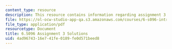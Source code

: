 ```yaml
---
content_type: resource
description: This resource contains information regarding assignment 3 solutions.
file: https://ol-ocw-studio-app-qa.s3.amazonaws.com/courses/6-s096-introduction-to-c-and-c-january-iap-2013/4ad9674316e741fe0189fe0d571beed8_MIT6_S096_IAP13_assn3_sol.pdf
file_type: application/pdf
resourcetype: Document
title: 6.S096 Assignment 3 Solutions
uid: 4ad96743-16e7-41fe-0189-fe0d571beed8
---
```

